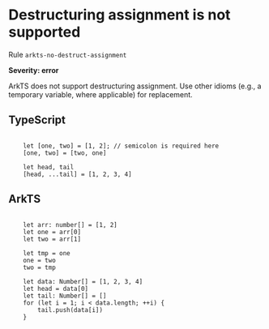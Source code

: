 #  Destructuring assignment is not supported

Rule ``arkts-no-destruct-assignment``

**Severity: error**

ArkTS does not support destructuring assignment. Use other idioms (e.g.,
a temporary variable, where applicable) for replacement.


## TypeScript


```

    let [one, two] = [1, 2]; // semicolon is required here
    [one, two] = [two, one]

    let head, tail
    [head, ...tail] = [1, 2, 3, 4]

```

## ArkTS


```

    let arr: number[] = [1, 2]
    let one = arr[0]
    let two = arr[1]

    let tmp = one
    one = two
    two = tmp

    let data: Number[] = [1, 2, 3, 4]
    let head = data[0]
    let tail: Number[] = []
    for (let i = 1; i < data.length; ++i) {
        tail.push(data[i])
    }

```


